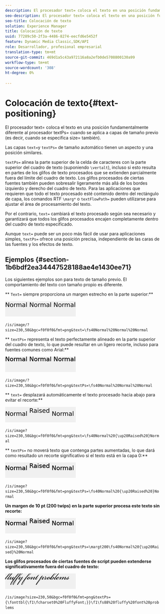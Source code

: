 ```yaml
---
description: El procesador text= coloca el texto en una posición fundamentalmente diferente al procesador textPs= cuando se aplica a capas de tamaño previo (es decir, cuando se especifica size= también).
seo-description: El procesador text= coloca el texto en una posición fundamentalmente diferente al procesador textPs= cuando se aplica a capas de tamaño previo (es decir, cuando se especifica size= también).
seo-title: Colocación de texto
solution: Experience Manager
title: Colocación de texto
uuid: 77289c50-2f3a-4486-8274-eecfd6e5452f
feature: Dynamic Media Classic,SDK/API
role: Desarrollador, profesional empresarial
translation-type: tm+mt
source-git-commit: 469d1a5c43a972116a8a2efb0de5708800130a99
workflow-type: tm+mt
source-wordcount: '308'
ht-degree: 0%

---
```



# Colocación de texto{#text-positioning}

El procesador text= coloca el texto en una posición fundamentalmente diferente al procesador textPs= cuando se aplica a capas de tamaño previo (es decir, cuando se especifica size= también).

Las capas `text=`y `textPs=` de tamaño automático tienen un aspecto y una posición similares.

`textPs=` alinea la parte superior de la celda de caracteres con la parte superior del cuadro de texto (suponiendo  `\vertalt`), incluso si esto resulta en partes de los glifos de texto procesados que se extienden parcialmente fuera del límite del cuadro de texto. Los glifos procesados de ciertas fuentes también pueden sobresalir ligeramente más allá de los bordes izquierdo y derecho del cuadro de texto. Para las aplicaciones que requieren que todo el texto procesado esté contenido dentro del rectángulo de capa, los comandos RTF `\marg*` o `textFlowPath=` pueden utilizarse para ajustar el área de procesamiento del texto.

Por el contrario, `text=` cambiará el texto procesado según sea necesario y garantizará que todos los glifos procesados encajen completamente dentro del cuadro de texto especificado.

Aunque `text=` puede ser un poco más fácil de usar para aplicaciones simples, `textPs=` ofrece una posición precisa, independiente de las caras de las fuentes y los efectos de texto.

## Ejemplos {#section-1b6bdf2ea34447528188ae4e1430ee71}

Los siguientes ejemplos son para texto de tamaño previo. El comportamiento del texto con tamaño propio es diferente.

** `Text=` siempre proporciona un margen estrecho en la parte superior:**

![](assets/tp01.png)

`/is/image/?size=230,50&bgc=f0f0f0&fmt=png&text=\fs40Normal%20Normal%20Normal`

** `textPs=` representa el texto perfectamente alineado en la parte superior del cuadro de texto, lo que puede resultar en un ligero recorte, incluso para fuentes comunes como Arial:**

![](assets/tp02.png)

`/is/image/?size=230,50&bgc=f0f0f0&fmt=png&textPs=\fs40Normal%20Normal%20Normal`

** `text=` desplazará automáticamente el texto procesado hacia abajo para evitar el recorte:**

![](assets/tp03.png)

`/is/image?size=230,50&bgc=f0f0f0&fmt=png&text=\fs40Normal%20{\up20Raised%20}Normal`

** `textPs=` no moverá texto que contenga partes aumentadas, lo que dará como resultado un recorte significativo si el texto está en la capa 0:**

![](assets/tp04.png)

`/is/image?size=230,50&bgc=f0f0f0&fmt=png&textPs=\fs40Normal%20{\up20Raised%20}Normal`

**Un margen de 10 pt (200 twips) en la parte superior procesa este texto sin recorte:**

![](assets/tp05.png)

`/is/image?size=230,50&bgc=f0f0f0&fmt=png&textPs=\margt200\fs40Normal%20{\up20Raised}%20Normal`

**Los glifos procesados de ciertas fuentes de script pueden extenderse significativamente fuera del cuadro de texto:**

![](assets/tp06.png)

`/is/image?size=230,50&bgc=f0f0f0&fmt=png&textPs={\fonttbl{\f1\fcharset0%20FluffyFont;}}\f1\fs88%20fluffy%20font%20problems`
